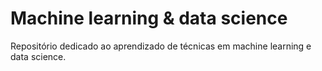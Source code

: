 # Machine learning & data science
Repositório dedicado ao aprendizado de técnicas em machine learning e data science.
